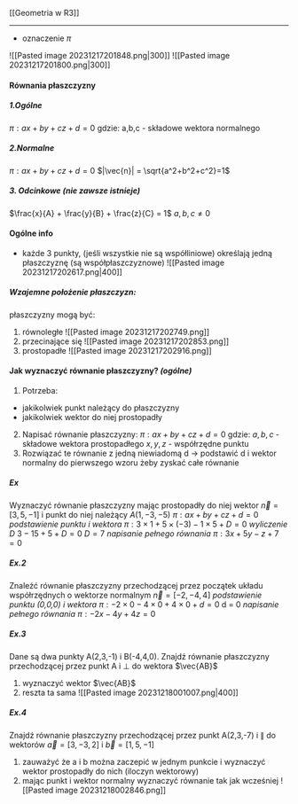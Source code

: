 
[[Geometria w R3]]

---
- oznaczenie $\pi$

![[Pasted image 20231217201848.png|300]]
![[Pasted image 20231217201800.png|300]]

#### Równania płaszczyzny
##### 1.Ogólne
$\pi: ax + by + cz + d = 0$
gdzie:
	a,b,c - składowe wektora normalnego
	
##### 2.Normalne
$\pi: ax + by + cz + d = 0$
$|\vec{n}| = \sqrt{a^2+b^2+c^2}=1$

##### 3. Odcinkowe *(nie zawsze istnieje)*
$\frac{x}{A} + \frac{y}{B} + \frac{z}{C} = 1$
${a,b,c} \ne 0$


#### Ogólne info
- każde 3 punkty, (jeśli wszystkie nie są współliniowe) określają jedną płaszczyznę (są współpłaszczyznowe)
	![[Pasted image 20231217202617.png|400]]


##### Wzajemne położenie płaszczyzn:
płaszczyzny mogą być:
1) równoległe
   ![[Pasted image 20231217202749.png]]
2) przecinające się
   ![[Pasted image 20231217202853.png]]
3) prostopadłe 
   ![[Pasted image 20231217202916.png]]



#### Jak wyznaczyć równanie płaszczyzny? *(ogólne)*
1) Potrzeba:
- jakikolwiek punkt należący do płaszczyzny
- jakikolwiek wektor do niej prostopadły
2) Napisać równanie płaszczyzny:
	 $\pi: ax + by + cz + d = 0$
	 gdzie:
		$a,b,c$ - składowe wektora prostopadłego
		$x,y,z$ - współrzędne punktu
3) Rozwiązać te równanie z jedną niewiadomą d -> podstawić d i wektor normalny do pierwszego wzoru żeby zyskać całe równanie

##### Ex
Wyznaczyć równanie płaszczyzny mając prostopadły do niej wektor $\vec{n}=[3,5,-1]$ i punkt do niej należący $A(1,-3,-5)$
	$\pi: ax + by + cz + d = 0$
	*podstawienie punktu i wektora*
	$\pi: 3\times 1 +5\times (-3) -1 \times 5 + D = 0$
	*wyliczenie D*
	$3 - 15 + 5 + D = 0$
	$D = 7$
	*napisanie pełnego równania*
	$\pi: 3x + 5y -z + 7 = 0$

##### Ex.2
Znaleźć równanie płaszczyzny przechodzącej przez początek układu współrzędnych o wektorze normalnym $\vec{n} = [-2,-4,4]$
	*podstawienie punktu (0,0,0) i wektora*
	$\pi: -2\times 0 - 4 \times 0 + 4\times 0 + d = 0$
	d = 0
	*napisanie pełnego równania*
	$\pi: -2x -4y + 4z = 0$

##### Ex.3 
Dane są dwa punkty A(2,3,-1) i B(-4,4,0). Znajdź równanie płaszczyzny przechodzącej przez punkt A i $\perp$ do wektora $\vec{AB}$
1) wyznaczyć wektor $\vec{AB}$ 
2) reszta ta sama
   ![[Pasted image 20231218001007.png|400]]

##### Ex.4
Znajdź równanie płaszczyzny przechodzącej przez punkt A(2,3,-7) i $\parallel$ do wektorów $\vec{a}=[3,-3,2]$ i $\vec{b}=[1,5,-1]$
1) zauważyć że a i b można zaczepić w jednym punkcie i wyznaczyć wektor prostopadły do nich (iloczyn wektorowy)
2) mając punkt i wektor normalny wyznaczyć równanie tak jak wcześniej
![[Pasted image 20231218002846.png]] 
